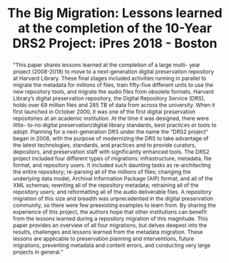 ---
abstract: '"This paper shares lessons learned at the completion of a large multi-
  year project (2008-2018) to move to a next-generation digital preservation repository
  at Harvard Library. These final stages included activities running in parallel to
  migrate the metadata for millions of files, train fifty-five different units to
  use the new repository tools, and migrate the audio files from obsolete formats.

  Harvard Library’s digital preservation repository, the Digital Repository Service
  (DRS), holds over 69 million files and 285 TB of data from across the university.
  When it first launched in October 2000, it was one of the first digital preservation
  repositories at an academic institution. At the time it was designed, there were
  little- to-no digital preservation/digital library standards, best practices or
  tools to adopt. Planning for a next-generation DRS under the name the “DRS2 project”
  began in 2008, with the purpose of modernizing the DRS to take advantage of the
  latest technologies, standards, and practices and to provide curators, depositors,
  and preservation staff with significantly enhanced tools.

  The DRS2 project included four different types of migrations: infrastructure, metadata,
  file format, and repository users. It included such daunting tasks as re-architecting
  the entire repository; re-parsing all of the millions of files; changing the underlying
  data model, Archival Information Package (AIP) format, and all of the XML schemas;
  rewriting all of the repository metadata; retraining all of the repository users;
  and reformatting all of the audio deliverable files. A repository migration of this
  size and breadth was unprecedented in the digital preservation community, so there
  were few preexisting examples to learn from. By sharing the experience of this project,
  the authors hope that other institutions can benefit from the lessons learned during
  a repository migration of this magnitude.

  This paper provides an overview of all four migrations, but delves deepest into
  the results, challenges and lessons learned from the metadata migration. These lessons
  are applicable to preservation planning and interventions, future migrations, preventing
  metadata and content errors, and conducting very large projects in general."'
creators:
- Patterson, Tricia
- Goethals , Andrea
date: null
document_url: https://services.phaidra.univie.ac.at/api/object/o:923615/download
grand_parent: iPRES
institutions: []
keywords:
- boston
landing_page_url: https://phaidra.univie.ac.at/o:923615
language: eng
layout: publication
license: CC BY 4.0 International
notes_url: null
parent: iPRES 2018
presentation_url: null
size: 727134
source_name: iPRES
title: 'The Big Migration: Lessons learned at the completion of the 10-Year DRS2 Project:
  iPres 2018 - Boston'
type: paper
year: 2018
---